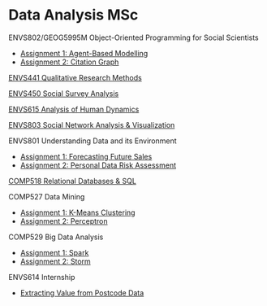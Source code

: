 # Data Analysis MSc

ENVS802/GEOG5995M Object-Oriented Programming for Social Scientists
- [Assignment 1: Agent-Based Modelling](https://github.com/peterprescott/agent-based-modelling)
- [Assignment 2: Citation Graph](https://github.com/peterprescott/citation-graph)

[ENVS441 Qualitative Research Methods](https://github.com/peterprescott/qrm)

[ENVS450 Social Survey
Analysis](https://github.com/peterprescott/social-survey-analysis)

[ENVS615 Analysis of Human Dynamics](https://github.com/peterprescott/election_results)

[ENVS803 Social Network Analysis
& Visualization](https://github.com/peterprescott/football-sna)

ENVS801 Understanding Data and its Environment
- [Assignment 1: Forecasting Future
  Sales](https://github.com/peterprescott/forecasting)
- [Assignment 2: Personal Data Risk Assessment](https://github.com/peterprescott/troubled-families)

[COMP518 Relational Databases & SQL](https://github.com/peterprescott/comp518)

COMP527 Data Mining
- [Assignment 1: K-Means Clustering](https://github.com/peterprescott/kmeans)
- [Assignment 2: Perceptron](https://github.com/peterprescott/perceptron)

COMP529 Big Data Analysis
- [Assignment 1: Spark](https://github.com/peterprescott/spark-standalone)
- [Assignment 2: Storm](https://github.com/peterprescott/storm-streaming)

ENVS614 Internship
- [Extracting Value from Postcode Data](https://github.com/peterprescott/churchmapp)

